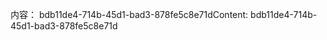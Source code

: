 <span data-ttu-id="d21a3-101">内容： bdb11de4-714b-45d1-bad3-878fe5c8e71d</span><span class="sxs-lookup"><span data-stu-id="d21a3-101">Content: bdb11de4-714b-45d1-bad3-878fe5c8e71d</span></span>